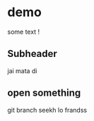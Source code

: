 # demo 
 some text ! 
 
## Subheader

jai mata di 

## open something 

git branch seekh lo frandss 